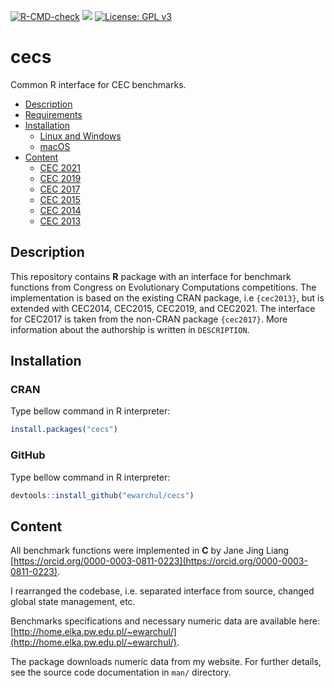 [![R-CMD-check](https://github.com/ewarchul/cecs/workflows/R-CMD-check/badge.svg)](https://github.com/ewarchul/cecs/actions)
[![](https://www.r-pkg.org/badges/version/cecs?color=green)](https://cran.r-project.org/package=cecs)
[![License: GPL v3](https://img.shields.io/badge/License-GPLv3-blue.svg)](https://www.gnu.org/licenses/gpl-3.0)
# cecs

Common R interface for CEC benchmarks.

<!--ts-->
   * [Description](#description)
   * [Requirements](#requirements)
   * [Installation](#installation)
      * [Linux and Windows](#linux-and-windows)
      * [macOS](#macos)
   * [Content](#content)
     * [CEC 2021](#cec-2021)
     * [CEC 2019](#cec-2019)
     * [CEC 2017](#cec-2017)
     * [CEC 2015](#cec-2015)
     * [CEC 2014](#cec-2014)
     * [CEC 2013](#cec-2013)
<!--te-->

## Description

This repository contains **R** package with an interface for benchmark functions from Congress on Evolutionary Computations competitions.
The implementation is based on the existing CRAN package, i.e `{cec2013}`, but is extended with CEC2014, CEC2015, CEC2019, and CEC2021.
The interface for CEC2017 is taken from the non-CRAN package `{cec2017}`.
More information about the authorship is written in `DESCRIPTION`. 

## Installation

### CRAN 

Type bellow command in R interpreter:

```r
install.packages("cecs")
```

### GitHub

Type bellow command in R interpreter:

```r
devtools::install_github("ewarchul/cecs")
```

## Content

All benchmark functions were implemented in **C** by Jane Jing Liang [https://orcid.org/0000-0003-0811-0223](https://orcid.org/0000-0003-0811-0223).

I rearranged the codebase, i.e. separated interface from source, changed global state management, etc.

Benchmarks specifications and necessary numeric data are available here: [http://home.elka.pw.edu.pl/~ewarchul/](http://home.elka.pw.edu.pl/~ewarchul/).

The package downloads numeric data from my website. For further details, see the source code documentation in `man/` directory.
